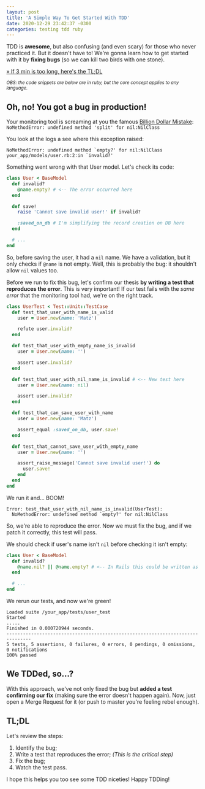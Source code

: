 ```yaml
---
layout: post
title: 'A Simple Way To Get Started With TDD'
date: 2020-12-29 23:42:37 -0300
categories: testing tdd ruby
---
```


TDD is **awesome**, but also confusing (and even scary) for those who never practiced it. But it
doesn't have to! We're gonna learn how to get started with it by **fixing bugs** (so we can kill two
birds with one stone).

[&raquo; If 3 min is too long, here's the TL;DL](#tldl)

<small>_OBS: the code snippets are below are in ruby, but the core concept applies to any language._</small>

## Oh, no! You got a bug in production!

Your monitoring tool is screaming at you the famous [Billion Dollar Mistake][null]: `NoMethodError: undefined method 'split' for nil:NilClass`

You look at the logs a see where this exception raised:

```
NoMethodError: undefined method `empty?' for nil:NilClass
your_app/models/user.rb:2:in `invalid?'
```

Something went wrong with that User model. Let's check its code:

```ruby
class User < BaseModel
  def invalid?
    @name.empty? # <-- The error occurred here
  end

  def save!
    raise 'Cannot save invalid user!' if invalid?

    :saved_on_db # I'm simplifying the record creation on DB here
  end

  # ...
end
```

So, before saving the user, it had a `nil` name. We have a validation, but it only checks if `@name` is not empty.
Well, this is probably the bug: it shouldn't allow `nil` values too.

Before we run to fix this bug, let's confirm our thesis **by writing a test that reproduces the error**.
This is very important! If our test fails with the _same error_ that the monitoring tool had,
we're on the right track.

```ruby
class UserTest < Test::Unit::TestCase
  def test_that_user_with_name_is_valid
    user = User.new(name: 'Matz')

    refute user.invalid?
  end

  def test_that_user_with_empty_name_is_invalid
    user = User.new(name: '')

    assert user.invalid?
  end

  def test_that_user_with_nil_name_is_invalid # <-- New test here
    user = User.new(name: nil)

    assert user.invalid?
  end

  def test_that_can_save_user_with_name
    user = User.new(name: 'Matz')

    assert_equal :saved_on_db, user.save!
  end

  def test_that_cannot_save_user_with_empty_name
    user = User.new(name: '')

    assert_raise_message('Cannot save invalid user!') do
      user.save!
    end
  end
end
```

We run it and... BOOM!

```
Error: test_that_user_with_nil_name_is_invalid(UserTest):
  NoMethodError: undefined method `empty?' for nil:NilClass
```

So, we're able to reproduce the error. Now we must fix the bug, and if we patch it correctly, this
test will pass.

We should check if user's name isn't `nil` before checking it isn't empty:

```ruby
class User < BaseModel
  def invalid?
    @name.nil? || @name.empty? # <-- In Rails this could be written as `@name.blank?`
  end

  # ...
end
```

We rerun our tests, and now we're green!

```
Loaded suite /your_app/tests/user_test
Started
.....
Finished in 0.000720944 seconds.
-------------------------------------------------------------------------------
5 tests, 5 assertions, 0 failures, 0 errors, 0 pendings, 0 omissions, 0 notifications
100% passed
```

## We TDDed, so...?

With this approach, we've not only fixed the bug but **added a test confirming our fix** (making
sure the error doesn't happen again). Now, just open a Merge Request for it (or push to master
you're feeling rebel enough).

## TL;DL

Let's review the steps:

1. Identify the bug;
2. Write a test that reproduces the error; _(This is the critical step)_
3. Fix the bug;
4. Watch the test pass.

I hope this helps you too see some TDD niceties! Happy TDDing!

[null]: https://en.wikipedia.org/wiki/Null_pointer#History:~:text=History,-%5B
